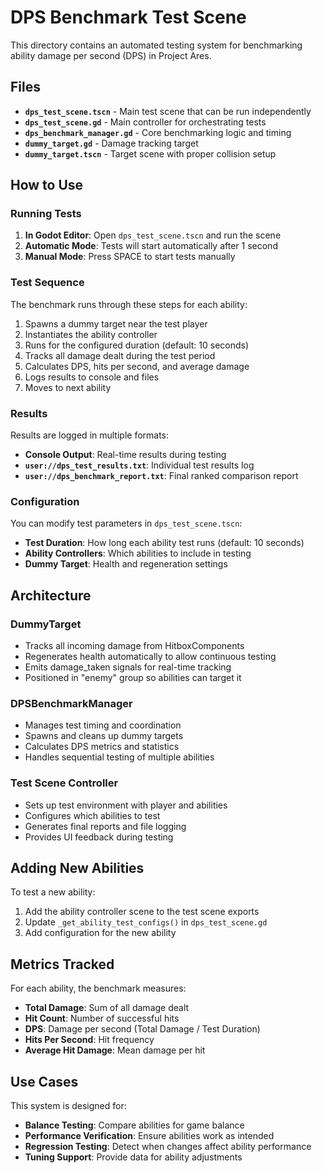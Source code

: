 # DPS Benchmark Test Scene

This directory contains an automated testing system for benchmarking ability damage per second (DPS) in Project Ares.

## Files

- **`dps_test_scene.tscn`** - Main test scene that can be run independently
- **`dps_test_scene.gd`** - Main controller for orchestrating tests
- **`dps_benchmark_manager.gd`** - Core benchmarking logic and timing
- **`dummy_target.gd`** - Damage tracking target
- **`dummy_target.tscn`** - Target scene with proper collision setup

## How to Use

### Running Tests

1. **In Godot Editor**: Open `dps_test_scene.tscn` and run the scene
2. **Automatic Mode**: Tests will start automatically after 1 second
3. **Manual Mode**: Press SPACE to start tests manually

### Test Sequence

The benchmark runs through these steps for each ability:
1. Spawns a dummy target near the test player
2. Instantiates the ability controller
3. Runs for the configured duration (default: 10 seconds)
4. Tracks all damage dealt during the test period
5. Calculates DPS, hits per second, and average damage
6. Logs results to console and files
7. Moves to next ability

### Results

Results are logged in multiple formats:
- **Console Output**: Real-time results during testing
- **`user://dps_test_results.txt`**: Individual test results log
- **`user://dps_benchmark_report.txt`**: Final ranked comparison report

### Configuration

You can modify test parameters in `dps_test_scene.tscn`:
- **Test Duration**: How long each ability test runs (default: 10 seconds)
- **Ability Controllers**: Which abilities to include in testing
- **Dummy Target**: Health and regeneration settings

## Architecture

### DummyTarget
- Tracks all incoming damage from HitboxComponents
- Regenerates health automatically to allow continuous testing
- Emits damage_taken signals for real-time tracking
- Positioned in "enemy" group so abilities can target it

### DPSBenchmarkManager
- Manages test timing and coordination
- Spawns and cleans up dummy targets
- Calculates DPS metrics and statistics
- Handles sequential testing of multiple abilities

### Test Scene Controller
- Sets up test environment with player and abilities
- Configures which abilities to test
- Generates final reports and file logging
- Provides UI feedback during testing

## Adding New Abilities

To test a new ability:
1. Add the ability controller scene to the test scene exports
2. Update `_get_ability_test_configs()` in `dps_test_scene.gd`
3. Add configuration for the new ability

## Metrics Tracked

For each ability, the benchmark measures:
- **Total Damage**: Sum of all damage dealt
- **Hit Count**: Number of successful hits
- **DPS**: Damage per second (Total Damage / Test Duration)
- **Hits Per Second**: Hit frequency
- **Average Hit Damage**: Mean damage per hit

## Use Cases

This system is designed for:
- **Balance Testing**: Compare abilities for game balance
- **Performance Verification**: Ensure abilities work as intended
- **Regression Testing**: Detect when changes affect ability performance
- **Tuning Support**: Provide data for ability adjustments